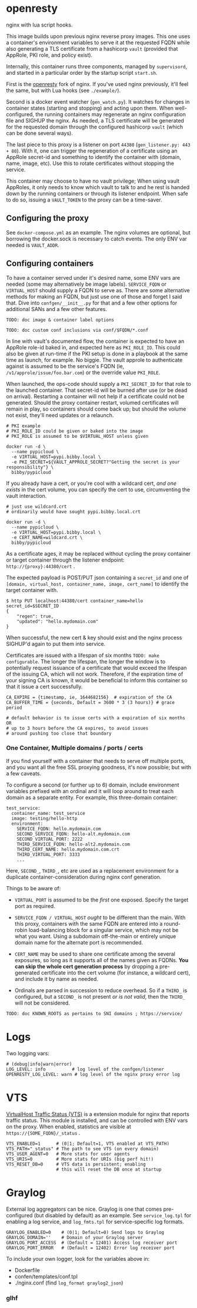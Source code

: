 # openresty

nginx with lua script hooks.

This image builds upon previous nginx reverse proxy images. This one uses a container's environment variables to serve it at the requested FQDN while also generating a TLS certificate from a hashicorp `vault` (provided that AppRole, PKI role, and policy exist).

Internally, this container runs three components, managed by `supervisord`, and started in a particular order by the startup script `start.sh`.

First is the [openresty](https://openresty.org/en/) fork of nginx. If you've used nginx previously, it'll feel the same, but with Lua hooks (see `./example/`).

Second is a docker event watcher (`gen_watch.py`). It watches for changes in container states (starting and stopping) and acting upon them. When well-configured, the running containers may regenerate an nginx configuration file and SIGHUP the nginx. As needed, a TLS certificate will be generated for the requested domain through the configured hashicorp `vault` (which can be done several ways).

The last piece to this proxy is a listener on port `44380` (`gen_listener.py: 443 + 80`). With it, one can trigger the regeneration of a certificate using an AppRole secret-id and something to identify the container with (domain, name, image, etc). Use this to rotate certificates without stopping the service.

This container may choose to have no vault privilege; When using vault AppRoles, it only needs to know which vault to talk to and he rest is handed down by the running containers or through its listener endpoint. When safe to do so, issuing a `VAULT_TOKEN` to the proxy can be a time-saver.

## Configuring the proxy

See `docker-compose.yml` as an example. The nginx volumes are optional, but borrowing the docker.sock is necessary to catch events. The only ENV var needed is `VAULT_ADDR`.

## Configuring containers

To have a container served under it's desired name, some ENV vars are needed (some may alternatively be image labels). `SERVICE_FQDN` or `VIRTUAL_HOST` should supply a FQDN to serve as. There are some alternative methods for making an FQDN, but just use one of those and forget I said that. Dive into `confgen/__init__.py` for that and a few other options for additional SANs and a few other features.

`TODO: doc image & container label options`

`TODO: doc custom conf inclusions via conf/$FQDN/*.conf`

In line with vault's documented flow, the container is expected to have an AppRole role-id baked in, and expected here as `PKI_ROLE_ID`. This could also be given at run-time if the PKI setup is done in a playbook at the same time as launch, for example. No biggie. The vault approle to authenticate against is assumed to be the service's FQDN (ie, `/v1/approle/issue/foo.bar.com`) or the override value `PKI_ROLE`.

When launched, the ops-code should supply a `PKI_SECRET_ID` for that role to the launched container. That secret-id will be burned after use (or be dead on arrival). Restarting a container will not help if a certificate could not be generated. Should the proxy container restart, volumed certificates will remain in play, so containers should come back up; but should the volume not exist, they'll need updates or a relaunch.

```
# PKI example
# PKI_ROLE_ID could be given or baked into the image
# PKI_ROLE is assumed to be $VIRTUAL_HOST unless given

docker run -d \
  --name pypicloud \
  -e VIRTUAL_HOST=pypi.bibby.local \
  -e PKI_SECRET=${VAULT_APPROLE_SECRET?"Getting the secret is your responsibility"} \
  bibby/pypicloud
```

If you already have a cert, or you're cool with a wildcard cert, *and one exists* in the cert volume, you can specify the cert to use, circumventing the vault interaction.

```
# just use wildcard.crt
# ordinarily would have sought pypi.bibby.local.crt

docker run -d \
  --name pypicloud \
  -e VIRTUAL_HOST=pypi.bibby.local \
  -e CERT_NAME=wildcard.crt \
  bibby/pypicloud
```


As a certificate ages, it may be replaced without cycling the proxy container or target container through the listener endpoint: `http://{proxy}:44380/cert` .

The expected payload is POST/PUT json containing a `secret_id` and one of `[domain, virtual_host, container_name, image, cert_name]` to identify the target container with.

```
$ http PUT localhost:44380/cert container_name=hello secret_id=$SECRET_ID
{
    "regen": true,
    "updated": "hello.mydomain.com"
}
```

When successful, the new cert & key should exist and the nginx process SIGHUP'd again to put them into service.

Certificates are issued with a lifespan of six months `TODO: make configurable`. The longer the lifespan, the longer the window is to potentially request issuance of a certificate that would exceed the lifespan of the issuing CA, which will not work. Therefore, if the expiration time of your signing CA is known, it would be beneficial to inform this container so that it issue a cert successfully.

```
CA_EXPIRE = {timestamp, ie, 1644682156}  # expiration of the CA
CA_BUFFER_TIME = {seconds, Default = 3600 * 3 (3 hours)} # grace period

# default behavior is to issue certs with a expiration of six months OR
# up to 3 hours before the CA expires, to avoid issues
# around pushing too close that boundary
```

### One Container, Multiple domains / ports / certs

If you find yourself with a container that needs to serve off multiple ports, and you want all the free SSL proxying goodness, it's now possible; but with a few caveats.

To configure a second (or further up to 6) domain, include environment variables prefixed with an ordinal and it will loop around to treat each domain as a separate entity. For example, this three-domain container:

```
test_service:
  container_name: test_service
  image: testing/hello-http
  environment:
    SERVICE_FQDN: hello.mydomain.com
    SECOND_SERVICE_FQDN: hello-alt.mydomain.com
    SECOND_VIRTUAL_PORT: 2222
    THIRD_SERVICE_FQDN: hello-alt2.mydomain.com
    THIRD_CERT_NAME: hello.mydomain.com.crt
    THIRD_VIRTUAL_PORT: 3333
    ...
```

Here, `SECOND_`, `THIRD_`, etc are used as a replacement environment for a duplicate container-consideration during nginx conf generation.

Things to be aware of:

- `VIRTUAL_PORT` is assumed to be the *first* one exposed. Specify the target port as required.

- `SERVICE_FQDN / VIRTUAL_HOST` *ought* to be different than the main. With this proxy, containers with the same FQDN are entered into a round-robin load-balancing block for a singular service, which may not be what you want. Using a subdomain off-the-main or entirely unique domain name for the alternate port is recommended.

- `CERT_NAME` may be used to share one certificate among the several exposures, so long as it supports all of the names given as FQDNs. **You can skip the whole cert generation process** by dropping a pre-generated certificate into the cert volume (for instance, a wildcard cert), and include it by name as needed.

- Ordinals are parsed in succession to reduce overhead. So if a `THIRD_` is configured, but a `SECOND_` is not present *or is not valid*, then the `THIRD_` will not be considered.

`TODO: doc KNOWN_ROOTS as pertains to SNI domains ; https://service/ `


# Logs

Two logging vars:

```
# (debug|info|warn|error)
LOG_LEVEL: info          # log level of the confgen/listener
OPENRESTY_LOG_LEVEL: warn # log level of the nginx proxy error log
```

# VTS

[VirtualHost Traffic Status (VTS)](https://nginx-extras.getpagespeed.com/modules/vts/) is a extension module for nginx that reports traffic status. This module is installed, and can be controlled with ENV vars on the proxy. When enabled, statistics are visible at `https://{SOME_FQDN}/_status` .

```
VTS_ENABLED=1      # (0|1; Default=1, VTS enabled at VTS_PATH)
VTS_PATH="_status" # The path to see VTS (on every domain)
VTS_USER_AGENT=0   # More stats for user agents
VTS_URIS=0         # More stats for URIs (big perf hit!)
VTS_RESET_DB=0     # VTS data is persistent; enabling
                   # this will reset the DB once at startup
```

# Graylog

External log aggregators can be nice. Graylog is one that comes pre-configured (but disabled
by default) as an example. See `service_log.tpl` for enabling a log service, and `log_fmts.tpl`
for service-specific log formats.

```
GRAYLOG_ENABLED=0    # (0|1; Default=0) Send logs to Graylog
GRAYLOG_DOMAIN=''    # Domain of your Graylog server
GRAYLOG_PORT_ACCESS  # (Default = 12401) Access log receiver port
GRAYLOG_PORT_ERROR   # (Default = 12402) Error log receiver port
```

To include your own logger, look for the variables above in:
- Dockerfile
- confen/templates/conf.tpl
- ./nginx.conf (find `log_format graylog2_json`)


### glhf

